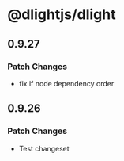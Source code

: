 # @dlightjs/dlight

## 0.9.27

### Patch Changes

- fix if node dependency order

## 0.9.26

### Patch Changes

- Test changeset
